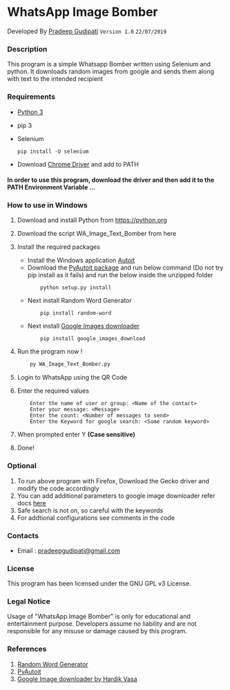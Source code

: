 # WhatsApp Image Bomber
Developed By [Pradeep Gudipati](https://github.com/pradeepgudipati)
 ``` Version 1.0 ```
 ``` 22/07/2019 ```

### Description
This program is a simple Whatsapp Bomber written using Selenium and python. It downloads random images from google and sends them along with text to the intended recipient 


### Requirements
* [Python 3](https://www.python.org/downloads/)
* pip 3

* Selenium 
    ```
    pip install -U selenium
    ```

* Download [Chrome Driver](http://chromedriver.chromium.org/downloads) and add to PATH

#### In order to use this program, download the driver and then add it to the PATH Environment Variable ...

### How to use in Windows
1. Download and install Python from https://python.org
2. Download the script WA_Image_Text_Bomber from here 
3. Install the required packages 
    * Install the Windows application [Autoit](https://www.autoitscript.com/site/autoit/downloads/) 
    * Download the [PyAutoit package](https://pypi.org/project/PyAutoIt/) and run below command (Do not try pip install as it fails) and run the below inside the unzipped folder
        ``` 
            python setup.py install
        ```     
    * Next install Random Word Generator 
        ```
            pip install random-word
        ```
    * Next install [Google Images downloader](https://google-images-download.readthedocs.io/en/latest/installation.html)
        ```
            pip install google_images_download
        ```

4. Run the program now ! 
    ```python
        py WA_Image_Text_Bomber.py
    ```
5. Login to WhatsApp using the QR Code
6. Enter the required values 
    ```
        Enter the name of user or group: <Name of the contact>
        Enter your message: <Message>
        Enter the count: <Number of messages to send>
        Enter the Keyword for google search: <Some random keyword>
    ```
7. When prompted enter Y 	__**(Case sensitive)**__
8. Done!

### Optional 
1. To run above program with Firefox, Download the Gecko driver and modify the code accordingly 
2. You can add additional parameters to google image downloader refer docs [here ](https://google-images-download.readthedocs.io/en/latest/arguments.html)
3. Safe search is not on, so careful with the keywords 
4. For addtional configurations see comments in the code 

### Contacts
* Email : pradeepgudipati@gmail.com

### License
This program has been licensed under the GNU GPL v3 License.

### Legal Notice
Usage of "WhatsApp Image Bomber" is only for educational and entertainment purpose. Developers assume no liability and are not responsible for any misuse or damage caused by this program.

### References 
1. [Random Word Generator](https://github.com/vaibhavsingh97/random-word)
2. [PyAutoit](https://github.com/jacexh/pyautoit)
3. [Google Image downloader by Hardik Vasa](https://github.com/hardikvasa/google-images-download)
